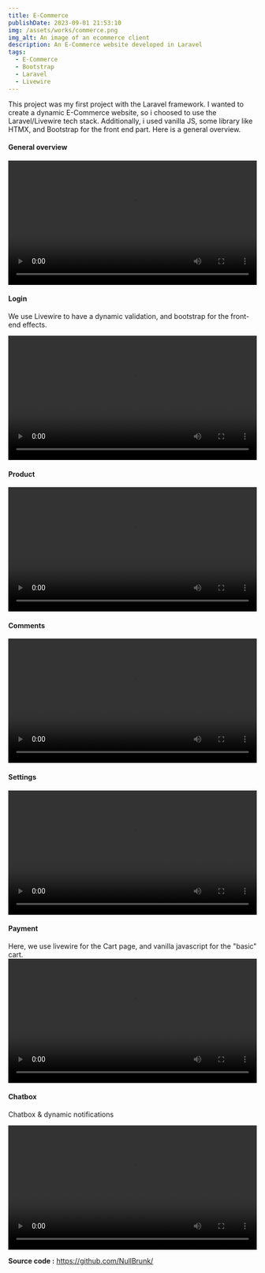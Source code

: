```yaml
---
title: E-Commerce
publishDate: 2023-09-01 21:53:10
img: /assets/works/commerce.png
img_alt: An image of an ecommerce client
description: An E-Commerce website developed in Laravel  
tags:
  - E-Commerce
  - Bootstrap
  - Laravel
  - Livewire
---
```


This project was my first project with the Laravel framework. I wanted to create a dynamic E-Commerce website, so i choosed to use the Laravel/Livewire tech stack. Additionally, i used vanilla JS, some library like HTMX, and Bootstrap for the front end part. Here is a general overview.

#### General overview

<video controls style="width: 100%;">
  <source src="https://github.com/NullBrunk/E-Commerce/assets/125673909/bb256fa4-6ef4-47b1-a745-e0b5a1dc62ae" type="video/mp4" />
</video>

#### Login

We use Livewire to have a dynamic validation, and bootstrap for the front-end effects.

<video controls style="width: 100%;">
  <source src="https://github.com/NullBrunk/E-Commerce/assets/125673909/a15e4a32-3035-49fa-99bc-f834218a315c" type="video/mp4" />
</video>

#### Product

<video controls style="width: 100%;">
  <source src="https://github.com/NullBrunk/E-Commerce/assets/125673909/7ed51d3a-2cf4-4c0e-b333-465cd6b7f975" type="video/mp4" />
</video>

#### Comments
<video controls style="width: 100%;">
  <source src="https://github.com/NullBrunk/E-Commerce/assets/125673909/0465e9bc-2540-4ce4-a304-d05e39500112" type="video/mp4" />
</video>

#### Settings
<video controls style="width: 100%;">
  <source src="https://github.com/NullBrunk/E-Commerce/assets/125673909/4c6b2c51-15af-4138-8fd4-639f08370a90" type="video/mp4" />
</video>

#### Payment

Here, we use livewire for the Cart page, and vanilla javascript for the "basic" cart.
<video controls style="width: 100%;">
  <source src="https://github.com/NullBrunk/E-Commerce/assets/125673909/75af32a3-3840-4cac-a018-9f6a3c27a972" type="video/mp4" />
</video>

#### Chatbox
Chatbox & dynamic notifications

<video controls style="width: 100%;">
  <source src="https://github.com/NullBrunk/E-Commerce/assets/125673909/574b7ca6-082b-4857-97e0-82db359b1f99" type="video/mp4" />
</video>



**Source code :** https://github.com/NullBrunk/